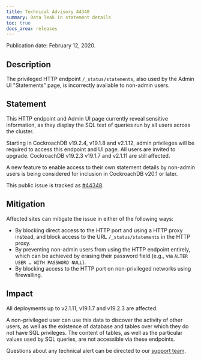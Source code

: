 ```yaml
---
title: Technical Advisory 44348
summary: Data leak in statement details
toc: true
docs_area: releases 
---
```


Publication date: February 12, 2020.

## Description

The privileged HTTP endpoint `/_status/statements`, also used by the
Admin UI "Statements" page, is incorrectly available to non-admin
users.

## Statement

This HTTP endpoint and Admin UI page currently reveal sensitive
information, as they display the SQL text of queries run by all users
across the cluster.

Starting in CockroachDB v19.2.4, v19.1.8 and v2.1.12, admin privileges
will be required to access this endpoint and UI page. All users are invited
to upgrade.  CockroachDB v19.2.3 v19.1.7 and v2.1.11 are still affected.

A new feature to enable access to their own statement details by
non-admin users is being considered for inclusion in CockroachDB v20.1
or later.

This public issue is tracked as [#44348](https://github.com/cockroachdb/cockroach/issues/44348).

## Mitigation

Affected sites can mitigate the issue in either of the following ways:

- By blocking direct access to the HTTP port and using a HTTP proxy instead, and block access to the URL `/_status/statements` in the HTTP proxy.
- By preventing non-admin users from using the HTTP endpoint entirely,
  which can be achieved by erasing their password field (e.g., via
  `ALTER USER … WITH PASSWORD NULL`).
- By blocking access to the HTTP port on non-privileged networks using firewalling.

## Impact

All deployments up to v2.1.11, v19.1.7 and v19.2.3 are affected.

A non-privileged user can use this data to discover the activity of
other users, as well as the existence of database and tables over
which they do not have SQL privileges. The content of tables, as well
as the particular values used by SQL queries, are not accessible via
these endpoints.

Questions about any technical alert can be directed to our [support
team](https://support.cockroachlabs.com/).
